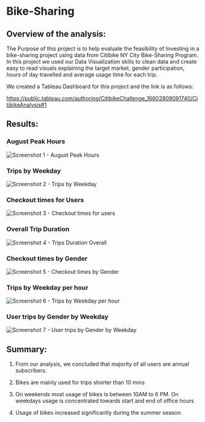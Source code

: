 # Bike-Sharing

## Overview of the analysis:

The Purpose of this project is to help evaluate the feasibility of Investing in a bike-sharing project using data from Citibike NY City Bike-Sharing Program. In this project we used our Data Visualization skills to clean data and create easy to read visuals explaining the target market, gender participation, hours of day travelled and average usage time for each trip.

We created a Tableau Dashboard for this project and the link is as follows:

https://public.tableau.com/authoring/CitibikeChallenge_16602809091740/CitibikeAnalysis#1

## Results:

### August Peak Hours
![Screenshot 1 - August Peak Hours](https://user-images.githubusercontent.com/104873181/184295733-9b093478-c67b-4da3-8c2b-f095c1edd654.png)

### Trips by Weekday
![Screenshot 2 - Trips by Weekday](https://user-images.githubusercontent.com/104873181/184295748-4cac6bad-68a6-42ff-a32f-eb40fc093dee.png)

### Checkout times for Users
![Screenshot 3 - Checkout times for users](https://user-images.githubusercontent.com/104873181/184295767-3a90d707-02f3-41eb-83f6-7713beb89058.png)

### Overall Trip Duration
![Screenshot 4 - Trips Duration Overall](https://user-images.githubusercontent.com/104873181/184295777-669a4f87-dac2-4a78-8996-82bf7a9fd3fa.png)

### Checkout times by Gender
![Screenshot 5 - Checkout times by Gender](https://user-images.githubusercontent.com/104873181/184295787-dad1b475-7b3b-4b59-86c4-ba42ffc32f2a.png)

### Trips by Weekday per hour
![Screenshot 6 - Trips by Weekday per hour](https://user-images.githubusercontent.com/104873181/184295803-d698a7d0-6bab-4052-9f52-2a5fb2f69c54.png)

### User trips by Gender by Weekday
![Screenshot 7 - User trips by Gender by Weekday](https://user-images.githubusercontent.com/104873181/184295811-eead5777-8867-4ff2-9730-3d10388648b1.png)


## Summary: 

1. From our analysis, we concluded that majority of all users are annual subscribers. 

2. Bikes are mainly used for trips shorter than 10 mins

3. On weekends most usage of bikes is between 10AM to 6 PM. On weekdays usage is concentrated towards start and end of office hours

4. Usage of bikes increased significantly during the summer season.
